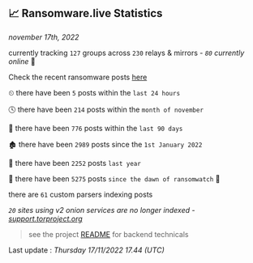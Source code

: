 
## 📈 Ransomware.live Statistics
_november 17th, 2022_

currently tracking `127` groups across `230` relays & mirrors - _`80` currently online_ 📡

Check the recent ransomware posts [here](https://www.ransomware.live/#/recentposts)


⏲ there have been `5` posts within the `last 24 hours`

🕓 there have been `214` posts within the `month of november`

📅 there have been `776` posts within the `last 90 days`

🏚 there have been `2989` posts since the `1st January 2022`

🚀 there have been `2252` posts `last year`

🦕 there have been `5275` posts `since the dawn of ransomwatch` 🐣

there are `61` custom parsers indexing posts

_`20` sites using v2 onion services are no longer indexed - [support.torproject.org](https://support.torproject.org/onionservices/v2-deprecation/)_

> see the project [README](https://github.com/jmousqueton/ransomwatch#readme) for backend technicals



Last update : _Thursday 17/11/2022 17.44 (UTC)_

